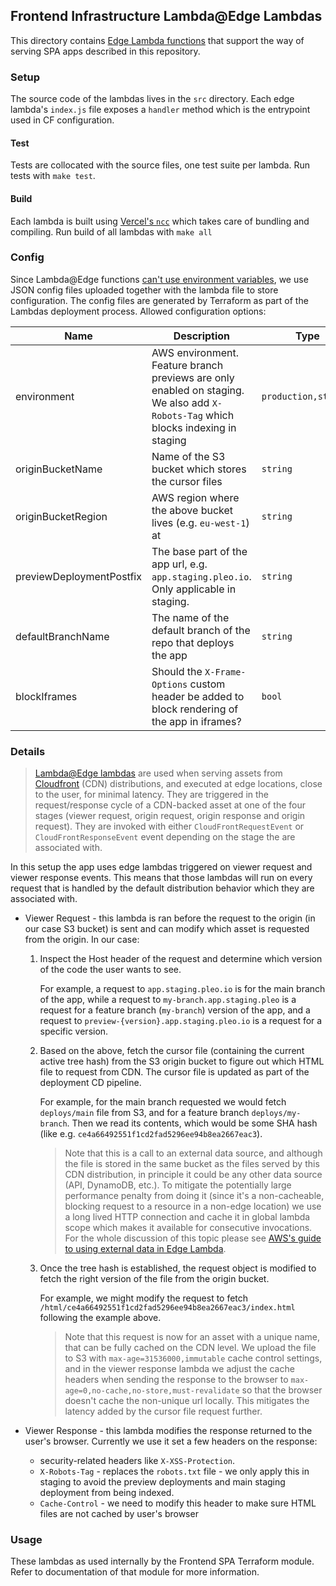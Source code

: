 ## Frontend Infrastructure Lambda@Edge Lambdas

This directory contains [Edge Lambda functions](https://aws.amazon.com/lambda/edge/) that support
the way of serving SPA apps described in this repository.

### Setup

The source code of the lambdas lives in the `src` directory. Each edge lambda's `index.js` file
exposes a `handler` method which is the entrypoint used in CF configuration.

#### Test

Tests are collocated with the source files, one test suite per lambda. Run tests with `make test`.

#### Build

Each lambda is built using [Vercel's `ncc`](https://github.com/vercel/ncc) which takes care of
bundling and compiling. Run build of all lambdas with `make all`

### Config

Since Lambda@Edge functions
[can't use environment variables](https://docs.aws.amazon.com/AmazonCloudFront/latest/DeveloperGuide/edge-functions-restrictions.html#lambda-at-edge-function-restrictions),
we use JSON config files uploaded together with the lambda file to store configuration. The config
files are generated by Terraform as part of the Lambdas deployment process. Allowed configuration
options:

| Name                     | Description                                                                                                                       | Type                 | Default  | Required |
| ------------------------ | --------------------------------------------------------------------------------------------------------------------------------- | -------------------- | -------- | :------: |
| environment              | AWS environment. Feature branch previews are only enabled on staging. We also add `X-Robots-Tag` which blocks indexing in staging | `production,staging` | n/a      |   yes    |
| originBucketName         | Name of the S3 bucket which stores the cursor files                                                                               | `string`             | n/a      |   yes    |
| originBucketRegion       | AWS region where the above bucket lives (e.g. `eu-west-1`) at                                                                     | `string`             | n/a      |   yes    |
| previewDeploymentPostfix | The base part of the app url, e.g. `app.staging.pleo.io`. Only applicable in staging.                                             | `string`             | n/a      |   yes    |
| defaultBranchName        | The name of the default branch of the repo that deploys the app                                                                   | `string`             | `master` |    no    |
| blockIframes             | Should the `X-Frame-Options` custom header be added to block rendering of the app in iframes?                                     | `bool`               | `false`  |    no    |

### Details

> [Lambda@Edge lambdas](https://aws.amazon.com/lambda/edge/) are used when serving assets from
> [Cloudfront](https://aws.amazon.com/cloudfront/) (CDN) distributions, and executed at edge
> locations, close to the user, for minimal latency. They are triggered in the request/response
> cycle of a CDN-backed asset at one of the four stages (viewer request, origin request, origin
> response and origin request). They are invoked with either `CloudFrontRequestEvent` or
> `CloudFrontResponseEvent` event depending on the stage the are associated with.

In this setup the app uses edge lambdas triggered on viewer request and viewer response events. This
means that those lambdas will run on every request that is handled by the default distribution
behavior which they are associated with.

-   Viewer Request - this lambda is ran before the request to the origin (in our case S3 bucket) is
    sent and can modify which asset is requested from the origin. In our case:

    1. Inspect the Host header of the request and determine which version of the code the user wants
       to see.

        For example, a request to `app.staging.pleo.io` is for the main branch of the app, while a
        request to `my-branch.app.staging.pleo` is a request for a feature branch (`my-branch`)
        version of the app, and a request to `preview-{version}.app.staging.pleo.io` is a request
        for a specific version.

    2. Based on the above, fetch the cursor file (containing the current active tree hash) from the
       S3 origin bucket to figure out which HTML file to request from CDN. The cursor file is
       updated as part of the deployment CD pipeline.

        For example, for the main branch requested we would fetch `deploys/main` file from S3, and
        for a feature branch `deploys/my-branch`. Then we read its contents, which would be some SHA
        hash (like e.g. `ce4a66492551f1cd2fad5296ee94b8ea2667eac3`).

        > Note that this is a call to an external data source, and although the file is stored in
        > the same bucket as the files served by this CDN distribution, in principle it could be any
        > other data source (API, DynamoDB, etc.). To mitigate the potentially large performance
        > penalty from doing it (since it's a non-cacheable, blocking request to a resource in a
        > non-edge location) we use a long lived HTTP connection and cache it in global lambda scope
        > which makes it available for consecutive invocations. For the whole discussion of this
        > topic please see
        > [AWS's guide to using external data in Edge Lambda](https://aws.amazon.com/blogs/networking-and-content-delivery/leveraging-external-data-in-lambdaedge).

    3. Once the tree hash is established, the request object is modified to fetch the right version
       of the file from the origin bucket.

        For example, we might modify the request to fetch
        `/html/ce4a66492551f1cd2fad5296ee94b8ea2667eac3/index.html` following the example above.

        > Note that this request is now for an asset with a unique name, that can be fully cached on
        > the CDN level. We upload the file to S3 with `max-age=31536000,immutable` cache control
        > settings, and in the viewer response lambda we adjust the cache headers when sending the
        > response to the browser to `max-age=0,no-cache,no-store,must-revalidate` so that the
        > browser doesn't cache the non-unique url locally. This mitigates the latency added by the
        > cursor file request further.

-   Viewer Response - this lambda modifies the response returned to the user's browser. Currently we
    use it set a few headers on the response:
    -   security-related headers like `X-XSS-Protection`.
    -   `X-Robots-Tag` - replaces the `robots.txt` file - we only apply this in staging to avoid the
        preview deployments and main staging deployment from being indexed.
    -   `Cache-Control` - we need to modify this header to make sure HTML files are not cached by
        user's browser

### Usage

These lambdas as used internally by the Frontend SPA Terraform module. Refer to documentation of
that module for more information.
